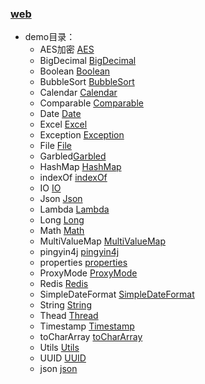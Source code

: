 ### [web](https://github.com/zhuguolong/web)
- demo目录：
    - AES加密 [AES](https://github.com/zhuguolong/web/tree/master/src/main/java/AES)
    - BigDecimal [BigDecimal](https://github.com/zhuguolong/web/tree/master/src/main/java/https://github.com/zhuguolong/web/tree/master/src/main/java/AES)
    - Boolean [Boolean](https://github.com/zhuguolong/web/tree/master/src/main/java/Boolean)
    - BubbleSort [BubbleSort](https://github.com/zhuguolong/web/tree/master/src/main/java/BubbleSort)
    - Calendar [Calendar](https://github.com/zhuguolong/web/tree/master/src/main/java/Calendar)
    - Comparable [Comparable](https://github.com/zhuguolong/web/tree/master/src/main/java/Comparable)
    - Date [Date](https://github.com/zhuguolong/web/tree/master/src/main/java/Date)
    - Excel [Excel](https://github.com/zhuguolong/web/tree/master/src/main/java/Excel)
    - Exception [Exception](https://github.com/zhuguolong/web/tree/master/src/main/java/Exception)
    - File [File](https://github.com/zhuguolong/web/tree/master/src/main/java/File)
    - Garbled[Garbled](https://github.com/zhuguolong/web/tree/master/src/main/java/Garbled)
    - HashMap [HashMap](https://github.com/zhuguolong/web/tree/master/src/main/java/HashMap)
    - indexOf [indexOf](https://github.com/zhuguolong/web/tree/master/src/main/java/indexOf)
    - IO [IO](https://github.com/zhuguolong/web/tree/master/src/main/java/IO)
    - Json [Json](https://github.com/zhuguolong/web/tree/master/src/main/java/Json)
    - Lambda [Lambda](https://github.com/zhuguolong/web/tree/master/src/main/java/Lambda)
    - Long [Long](https://github.com/zhuguolong/web/tree/master/src/main/java/Long)
    - Math [Math](https://github.com/zhuguolong/web/tree/master/src/main/java/Math)
    - MultiValueMap [MultiValueMap](https://github.com/zhuguolong/web/tree/master/src/main/java/MultiValueMap)
    - pingyin4j [pingyin4j](https://github.com/zhuguolong/web/tree/master/src/main/java/pingyin4j)
    - properties [properties](https://github.com/zhuguolong/web/tree/master/src/main/java/properties)
    - ProxyMode [ProxyMode](https://github.com/zhuguolong/web/tree/master/src/main/java/ProxyMode)
    - Redis [Redis](https://github.com/zhuguolong/web/tree/master/src/main/java/Redis)
    - SimpleDateFormat [SimpleDateFormat](https://github.com/zhuguolong/web/tree/master/src/main/java/SimpleDateFormat)
    - String [String](https://github.com/zhuguolong/web/tree/master/src/main/java/String)
    - Thead [Thread](https://github.com/zhuguolong/web/tree/master/src/main/java/Thread)
    - Timestamp [Timestamp](https://github.com/zhuguolong/web/tree/master/src/main/java/Timestamp)
    - toCharArray [toCharArray](https://github.com/zhuguolong/web/tree/master/src/main/java/toCharArray)
    - Utils [Utils](https://github.com/zhuguolong/web/tree/master/src/main/java/Utils)
    - UUID [UUID](https://github.com/zhuguolong/web/tree/master/src/main/java/UUID)
    - json [json](https://github.com/zhuguolong/web/tree/master/src/main/java/json)